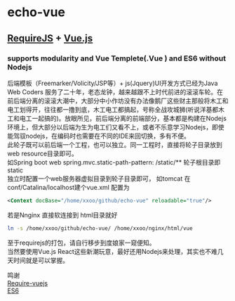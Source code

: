 # echo-vue
## [RequireJS](https://requirejs.org/) + [Vue.js](https://vuejs.org)
### supports  modularity and Vue Templete(.Vue ) and ES6  without Nodejs   
 后端模板（Freemarker/Volicity/JSP等）+ js(Jquery)UI开发方式已经为Java Web Coders 服务了二十年，老态龙钟，越来越跟不上时代前进的滚滚车轮。在前后端分离的滚滚大潮中，大部分中小作坊没有办法像鹅厂这些财主那般将木工和电工划得开，往往都一撸到底，木工电工都搞起，号称全战攻城狮(听说洋基都木工和电工一起搞的)。放眼所见，前后端分离的前端部分，基本都是构建在Nodejs环境上，但大部分以后端为生为电工们又看不上，或者不乐意学习Nodejs，即使能驾驭nodejs，在编码时也需要在不同的IDE来回切换，多有不便。  
此轮子既可以前后端一个工程，也可以独立。同一工程时，直接将轮子目录放到web resource目录即可。    
如Spring boot web   spring.mvc.static-path-pattern: /static/**   轮子根目录即static  
独立时配置一个web服务器虚拟目录到轮子目录即可， 如tomcat 在conf/Catalina/localhost建个vue.xml 配置为  
  ```xml
<Context docBase="/home/xxoo/github/echo-vue" reloadable="true"/>  
```
若是Nnginx 直接软连接到 html目录就好  
 ```bash  
ln -s /home/xxoo/github/echo-vue/ /home/xxoo/nginx/html/vue
```
至于requirejs的打包，请自行移步到度娘家一窥便知。  
当然要使用Vue.js React这些新潮玩意，最好还用Nodejs来处理，其实也不难几天时间就是可以掌握。

鸣谢  
[Require-vuejs]( https://github.com/edgardleal/require-vuejs  "Require-vuejs")  
[ES6](  https://github.com/guybedford/es6 "ES6")



